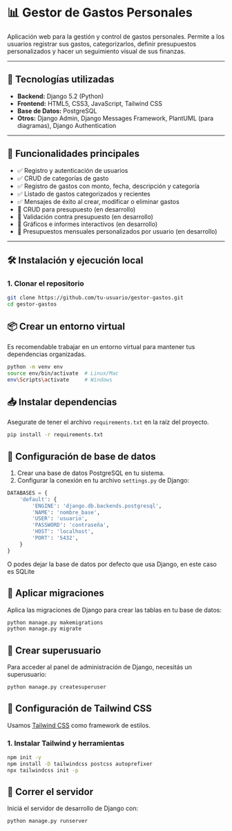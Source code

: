 # 📊 Gestor de Gastos Personales

Aplicación web para la gestión y control de gastos personales. Permite a los usuarios registrar sus gastos, categorizarlos, definir presupuestos personalizados y hacer un seguimiento visual de sus finanzas.

---

## 🚀 Tecnologías utilizadas

- **Backend:** Django 5.2 (Python)
- **Frontend:** HTML5, CSS3, JavaScript, Tailwind CSS
- **Base de Datos:** PostgreSQL
- **Otros:** Django Admin, Django Messages Framework, PlantUML (para diagramas), Django Authentication

---

## 🎯 Funcionalidades principales

- ✅ Registro y autenticación de usuarios
- ✅ CRUD de categorías de gasto
- ✅ Registro de gastos con monto, fecha, descripción y categoría
- ✅ Listado de gastos categorizados y recientes
- ✅ Mensajes de éxito al crear, modificar o eliminar gastos
- 🚧 CRUD para presupuesto (en desarrollo)
- 🚧 Validación contra presupuesto (en desarrollo)
- 🚧 Gráficos e informes interactivos (en desarrollo)
- 🚧 Presupuestos mensuales personalizados por usuario (en desarrollo)

---

## 🛠️ Instalación y ejecución local

### 1. Clonar el repositorio

```bash
git clone https://github.com/tu-usuario/gestor-gastos.git
cd gestor-gastos 
````
## 📦 Crear un entorno virtual

Es recomendable trabajar en un entorno virtual para mantener tus dependencias organizadas.

```bash
python -m venv env
source env/bin/activate  # Linux/Mac
env\Scripts\activate     # Windows
````
## 📥 Instalar dependencias

Asegurate de tener el archivo `requirements.txt` en la raíz del proyecto.

```bash
pip install -r requirements.txt
````
## 🧩 Configuración de base de datos

1. Crear una base de datos PostgreSQL en tu sistema.
2. Configurar la conexión en tu archivo `settings.py` de Django:

```python
DATABASES = {
    'default': {
        'ENGINE': 'django.db.backends.postgresql',
        'NAME': 'nombre_base',
        'USER': 'usuario',
        'PASSWORD': 'contraseña',
        'HOST': 'localhost',
        'PORT': '5432',
    }
}
````
O podes dejar la base de datos por defecto que usa Django, en este caso es SQLite
## 🔧 Aplicar migraciones

Aplica las migraciones de Django para crear las tablas en tu base de datos:

```bash
python manage.py makemigrations
python manage.py migrate
````
## 👤 Crear superusuario

Para acceder al panel de administración de Django, necesitás un superusuario:

```bash
python manage.py createsuperuser
````
## 🎨 Configuración de Tailwind CSS

Usamos [Tailwind CSS](https://tailwindcss.com/) como framework de estilos.

### 1. Instalar Tailwind y herramientas

```bash
npm init -y
npm install -D tailwindcss postcss autoprefixer
npx tailwindcss init -p

````
## 🚀 Correr el servidor
Iniciá el servidor de desarrollo de Django con:

```bash
python manage.py runserver
````
